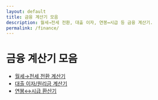 ```yaml
---
layout: default
title: 금융 계산기 모음
description: 월세→전세 전환, 대출 이자, 연봉↔시급 등 금융 계산기.
permalink: /finance/
---
```


# 금융 계산기 모음
<ul>
  <li><a href="/finance/rent-to-jeonse/">월세→전세 전환 계산기</a></li>
  <li><a href="/finance/loan/">대출 이자/원리금 계산기</a></li>
  <li><a href="/finance/salary-hourly/">연봉↔시급 환산기</a></li>
</ul>
